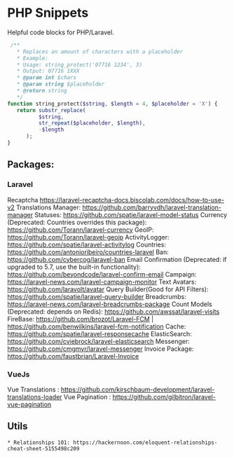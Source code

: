 # PHP Snippets

Helpful code blocks for PHP/Laravel.

```php
 /**
   * Replaces an amount of characters with a placeholder
   * Example: 
   * Usage: string_protect('07716 1234', 3)
   * Output: 07716 1XXX
   * @param int $chars
   * @param string $placeholder
   * @return string
   */
function string_protect($string, $length = 4, $placeholder = 'X') {
   return substr_replace(
          $string,
          str_repeat($placeholder, $length),
          -$length
      ); 
}
```

## Packages:
### Laravel
Recaptcha https://laravel-recaptcha-docs.biscolab.com/docs/how-to-use-v2
Translations Manager: https://github.com/barryvdh/laravel-translation-manager
Statuses: https://github.com/spatie/laravel-model-status
Currency (Deprecated: Countries overrides this package): https://github.com/Torann/laravel-currency
GeoIP: https://github.com/Torann/laravel-geoip
ActivityLogger: https://github.com/spatie/laravel-activitylog
Countries: https://github.com/antonioribeiro/countries-laravel
Ban: https://github.com/cybercog/laravel-ban
Email Confirmation (Deprecated: if upgraded to 5.7, use the built-in functionality): https://github.com/beyondcode/laravel-confirm-email
Campaign: https://laravel-news.com/laravel-campaign-monitor
Text Avatars: https://github.com/laravolt/avatar
Query Builder(Good for API Filters): https://github.com/spatie/laravel-query-builder
Breadcrumbs: https://laravel-news.com/laravel-breadcrumbs-package
Count Models (Deprecated: depends on Redis): https://github.com/awssat/laravel-visits
FireBase: https://github.com/brozot/Laravel-FCM | https://github.com/benwilkins/laravel-fcm-notification
Cache: https://github.com/spatie/laravel-responsecache
ElasticSearch: https://github.com/cviebrock/laravel-elasticsearch
Messenger: https://github.com/cmgmyr/laravel-messenger
Invoice Package: https://github.com/faustbrian/Laravel-Invoice

### VueJs
Vue Translations : https://github.com/kirschbaum-development/laravel-translations-loader
Vue Pagination : https://github.com/gilbitron/laravel-vue-pagination

## Utils
    * Relationships 101: https://hackernoon.com/eloquent-relationships-cheat-sheet-5155498c209
